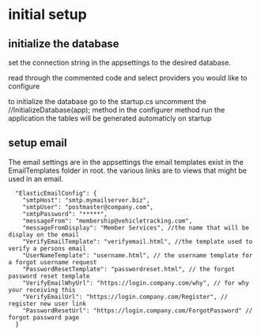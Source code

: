 # initial setup

## initialize the database
set the connection string in the appsettings to the desired database.

read through the commented code and select providers you would like to configure

to initialize the database go to the startup.cs uncomment the //InitializeDatabase(app); method in the configurer method run the application the tables will be generated automaticly on startup

## setup email

The email settings are in the appsettings the email templates exist in the EmailTemplates folder in root. the various links are to views that might be used in an email.

```
  "ElasticEmailConfig": {
    "smtpHost": "smtp.mymailserver.biz",
    "smtpUser": "postmaster@company.com",
    "smtpPassword": "*****",
    "messageFrom": "membership@vehicletracking.com",
    "messageFromDisplay": "Member Services", //the name that will be display on the email
    "VerifyEmailTemplate": "verifyemail.html", //the template used to verify a persons email
    "UserNameTemplate": "username.html", // the username template for a forgot username request
    "PasswordResetTemplate": "passwordreset.html", // the forgot password reset template
    "VerifyEmailWhyUrl": "https://login.company.com/why", // for why your receiving this
    "VerifyEmailUrl": "https://login.company.com/Register", // register new user link
    "PasswordResetUrl": "https://login.company.com/ForgotPassword" // forgot password page
  }
```
